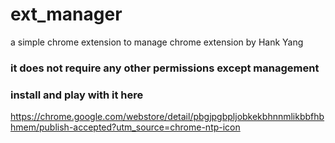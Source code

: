 # ext_manager
a simple chrome extension to manage chrome extension by Hank Yang

### it does not require any other permissions except management 

### install and play with it here
https://chrome.google.com/webstore/detail/pbgjpgbpljobkekbhnnmlikbbfhbhmem/publish-accepted?utm_source=chrome-ntp-icon
